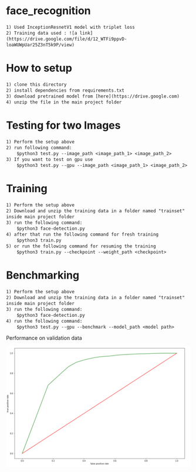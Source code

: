 # face_recognition
	1) Used InceptionResnetV1 model with triplet loss
	2) Training data used : ![a link](https://drive.google.com/file/d/12_WTFi9ppvD-loaWUWpUar25Z3nT5k9P/view)

# How to setup
	1) clone this directory
	2) install dependencies from requirements.txt
	3) download pretrained model from [here](https://drive.google.com)
	4) unzip the file in the main project folder

# Testing for two Images
	1) Perform the setup above
	2) run following command:
		$python3 test.py --image_path <image_path_1> <image_path_2>
	3) If you want to test on gpu use
		$python3 test.py --gpu --image_path <image_path_1> <image_path_2>

# Training
	1) Perform the setup above
	2) Download and unzip the training data in a folder named "trainset" inside main project folder
	3) run the following command:
		$python3 face-detection.py
	4) after that run the following command for fresh training
		$python3 train.py
	5) or run the following command for resuming the training
		$python3 train.py --checkpoint --weight_path <checkpoint> 

# Benchmarking
	1) Perform the setup above
	2) Download and unzip the training data in a folder named "trainset" inside main project folder
	3) run the following command:
		$python3 face-detection.py
	4) run the following command:
		$python3 test.py --gpu --benchmark --model_path <model path>

Performance on validation data

![Alt text](images/performance.png "TPR vs FPR curve after 70 epoch")
